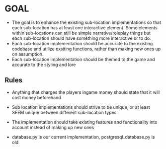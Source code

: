 # GOAL
- The goal is to enhance the existing sub-location implementations so that each sub-location has at least one interactive element. Some elements within sub-locations can still be simple narrative/roleplay things but each sub-location should have something more interactive or to do.
- Each sub-location implementation should be accurate to the existing codebase and utilize exsiting functions, rather than making new ones up on assumption.
- Each sub-location implementation should be themed to the game and accurate to the styling and lore

## Rules
- Anything that charges the players ingame money should state that it will cost money beforehand
- Sub location implementations should strive to be unique, or at least SEEM unique between different sub-location types.
- The implementation should take existing features and functionality into account instead of making up new ones

- database.py is our current implementation, postgresql_database.py is old